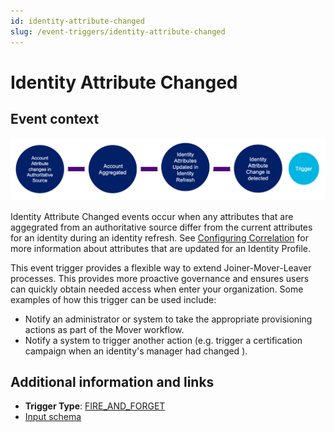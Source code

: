 ```yaml
---
id: identity-attribute-changed
slug: /event-triggers/identity-attribute-changed
---
```


# Identity Attribute Changed

## Event context

![Flow](./img/trigger-path.png)

Identity Attribute Changed events occur when any attributes that are aggegrated from an authoritative source differ from the current attributes for an identity during an identity refresh. See [Configuring Correlation](https://community.sailpoint.com/t5/Connectors/Configuring-Correlation/ta-p/74045) for more information about attributes that are updated for an Identity Profile.

This event trigger provides a flexible way to extend Joiner-Mover-Leaver processes. This provides more proactive governance and ensures users can quickly obtain needed access when enter your organization.  Some examples of how this trigger can be used include:

- Notify an administrator or system to take the appropriate provisioning actions as part of the Mover workflow.
- Notify a system to trigger another action (e.g. trigger a certification campaign when an identity's manager had changed ).

## Additional information and links

- **Trigger Type**: [FIRE_AND_FORGET](../event-triggers-trigger-types.md#fire-and-forget)
- [Input schema](https://developer.sailpoint.com/apis/beta/#section/Identity-Attributes-Changed-Event-Trigger-Input)